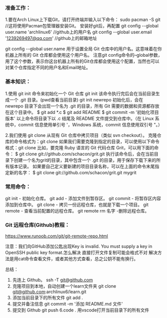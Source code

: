 ### 准备工作：
1.要在Arch Linux上下载Git，请打开终端并输入以下命令：
sudo pacman -S git //这将使用Pacman包管理器安装Git。
安装好git后，再配置
git config --global user.name  'archlinux6'  //github上的用户名
git config --global user.email '1239269497@qq.com' //github上的邮箱地址

git config --global user.name 用于设置全局 Git 仓库中的用户名。这意味着在你机器上所有的 Git 仓库都会使用这个用户名。
注意git config命令的–global参数，用了这个参数，表示你这台机器上所有的Git仓库都会使用这个配置，当然也可以对某个仓库指定不同的用户名和Email地址。

### 基本知识：
1.使用 git init 命令来初始化一个 Git 仓库
git init 该命令执行完后会在当前目录生成一个 .git 目录。(pwd查看当前目录)
git init newrepo 初始化后，会在 newrepo 目录下会出现一个名为 .git 的目录，所有 Git 需要的数据和资源都存放在这个目录中。
$ git add *.c
$ git add README
$ git commit -m '初始化项目版本'
以上命令将目录下以 .c 结尾及 README 文件提交到仓库中。（在 Linux 系统中，commit 信息使用单引号 '，Windows 系统，commit 信息使用双引号 "。）

2.我们使用 git clone 从现有 Git 仓库中拷贝项目（类似 svn checkout）。
克隆仓库的命令格式为：git clone <repo>
如果我们需要克隆到指定的目录，可以使用以下命令格式：git clone <repo> <directory>
比如，要克隆 Ruby 语言的 Git 代码仓库 Grit，可以用下面的命令：
$ git clone git://github.com/schacon/grit.git
执行该命令后，会在当前目录下创建一个名为grit的目录，其中包含一个 .git 的目录，用于保存下载下来的所有版本记录。
如果要自己定义要新建的项目目录名称，可以在上面的命令末尾指定新的名字：
$ git clone git://github.com/schacon/grit.git mygrit

### 常用命令：
git init   - 初始化仓库。
git add    - 添加文件到暂存区。
git commit - 将暂存区内容添加到仓库中。
git clone  - 拷贝一份远程仓库，也就是下载一个项目。
git remote - 查看当前配置的远程仓库。
git remote rm 名字 -删除远程仓库。



### Git 远程仓库(Github)教程：
https://www.runoob.com/git/git-remote-repo.html

注意：我们向GitHub添加公匙出现Key is invalid. You must supply a key in OpenSSH public key format.怎么解决
直接打开文件复制可能会格式不对
解决方法是用cat命令查看文件，或者其他方式查看，总之公钥不能有换行。

总结：
1. 先连上 Github。
ssh -T git@github.com 
2. 克隆项目到本地，自动创建一个learn文件夹
git clone git@github.com:archlinux6/learn.git
3. 添加当前目录下的所有文件
git add .
4. 提交并备注信息
git commit -m '添加 README.md 文件'
5. 提交到 Github
git push
6.code .
用vscode打开当前目录下的所有文件
